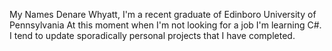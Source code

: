 My Names Denare Whyatt, I'm a recent graduate of Edinboro University of Pennsylvania
At this moment when I'm not looking for a job I'm learning C#. I tend to update sporadically personal projects that I have completed.
